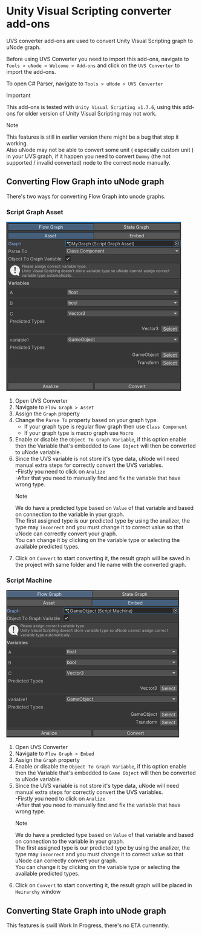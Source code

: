 # Unity Visual Scripting converter add-ons

UVS converter add-ons are used to convert Unity Visual Scripting graph to uNode graph.

Before using UVS Converter you need to import this add-ons, navigate to `Tools > uNode > Welcome > Add-ons` and click on the `UVS Converter` to import the add-ons.

To open C# Parser, navigate to `Tools > uNode > UVS Converter`

> [!IMPORTANT]
> This add-ons is tested with `Unity Visual Scripting v1.7.6`, using this add-ons for older version of Unity Visual Scripting may not work.

> [!NOTE]
> This features is still in earlier version there might be a bug that stop it working.
> <br>Also uNode may not be able to convert some unit ( especially custom unit ) in your UVS graph, if it happen you need to convert `Dummy` (the not supported / invalid converted) node to the correct node manually.

## Converting Flow Graph into uNode graph

There's two ways for converting Flow Graph into unode graphs.

### Script Graph Asset

![](../../images/guide/add-ons/uvs-converter_asset.png)

1. Open UVS Converter
2. Navigate to `Flow Graph > Asset`
3. Assign the `Graph` property
4. Change the `Parse To` property based on your graph type.
   - If your graph type is regular flow graph then use `Class Component`
   - If your graph type is macro graph use `Macro`
5. Enable or disable the `Object To Graph Variable`, if this option enable then the Variable that's embedded to `Game Object` will then be converted to uNode variable.
6. Since the UVS variable is not store it's type data, uNode will need manual extra steps for correctly convert the UVS variables. 
  <br>-Firstly you need to click on `Analize`
  <br>-After that you need to manually find and fix the variable that have wrong type.
	> [!NOTE]
	> We do have a predicted type based on `Value` of that variable and based on connection to the variable in your graph. <br>The first assigned type is our predicted type by using the analizer, the type may `incorrect` and you must change it to correct value so that uNode can correctly convert your graph.<br> You can change it by clicking on the variable type or selecting the available predicted types.
7. Click on `Convert` to start converting it, the result graph will be saved in the project with same folder and file name with the converted graph.

### Script Machine

![](../../images/guide/add-ons/uvs-converter_embed.png)

1. Open UVS Converter
2. Navigate to `Flow Graph > Embed`
3. Assign the `Graph` property
4. Enable or disable the `Object To Graph Variable`, if this option enable then the Variable that's embedded to `Game Object` will then be converted to uNode variable.
5. Since the UVS variable is not store it's type data, uNode will need manual extra steps for correctly convert the UVS variables. 
  <br>-Firstly you need to click on `Analize`
  <br>-After that you need to manually find and fix the variable that have wrong type.
	> [!NOTE]
	> We do have a predicted type based on `Value` of that variable and based on connection to the variable in your graph. <br>The first assigned type is our predicted type by using the analizer, the type may `incorrect` and you must change it to correct value so that uNode can correctly convert your graph.<br> You can change it by clicking on the variable type or selecting the available predicted types.
6. Click on `Convert` to start converting it, the result graph will be placed in `Heirarchy` window

## Converting State Graph into uNode graph

This features is swill Work In Progress, there's no ETA currenntly.